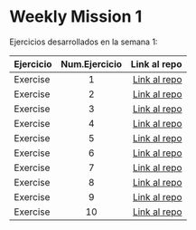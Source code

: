 # Weekly Mission 1
Ejercicios desarrollados en la semana 1:

| Ejercicio | Num.Ejercicio | Link al repo |
| ------------- |:-------------:| -----:|
|Exercise |1     |[Link al repo](https://github.com/MiguelARojas/Exercise_1)
|Exercise |2     |[Link al repo](https://github.com/MiguelARojas/Exercise_2)
|Exercise |3     |[Link al repo](https://github.com/MiguelARojas/Exercise_3)
|Exercise |4     |[Link al repo](https://github.com/MiguelARojas/Exercise_4)
|Exercise |5     |[Link al repo](https://github.com/MiguelARojas/Exercise_5)
|Exercise |6     |[Link al repo](https://github.com/MiguelARojas/Exercise_6)
|Exercise |7     |[Link al repo](https://github.com/MiguelARojas/Exercise_7)
|Exercise |8     |[Link al repo](https://github.com/MiguelARojas/Exercise_8)
|Exercise |9     |[Link al repo](https://github.com/MiguelARojas/Exercise_9)
|Exercise |10    |[Link al repo](https://github.com/MiguelARojas/Exercise_10)
